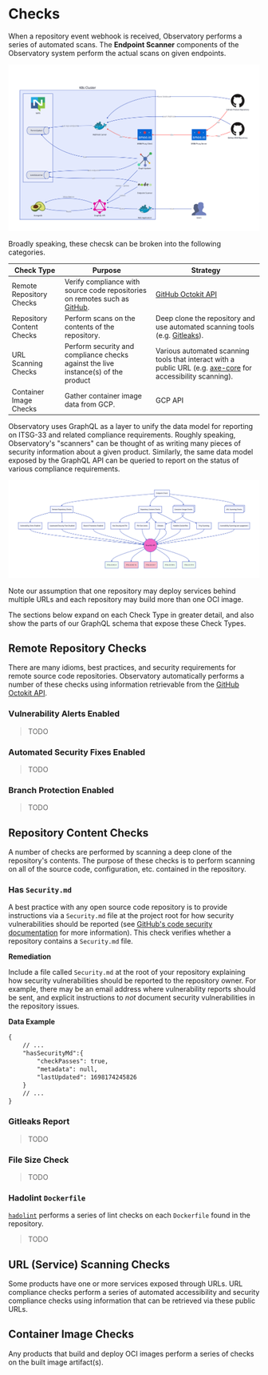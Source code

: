 # Checks

When a repository event webhook is received, Observatory performs a series of automated scans. The **Endpoint Scanner** components of the Observatory system perform the actual scans on given endpoints.

![ruok-architecture](diagrams/architecture-simple.svg)

Broadly speaking, these checsk can be broken into the following categories.

| Check Type                | Purpose                                                                                                                     | Strategy                                                                                                                                              |
| ------------------------- | --------------------------------------------------------------------------------------------------------------------------- | ----------------------------------------------------------------------------------------------------------------------------------------------------- |
| Remote Repository Checks  | Verify compliance with source code repositories on remotes such as [GitHub](https://github.com).                            | [GitHub Octokit API](https://github.com/octokit/octokit.js)                                                                                           |
| Repository Content Checks | Perform scans on the contents of the repository.                                                                            | Deep clone the repository and use automated scanning tools (e.g. [Gitleaks](https://github.com/gitleaks/gitleaks)).                                   |
| URL Scanning Checks       | Perform security and compliance checks against the live instance(s) of the product                                          | Various automated scanning tools that interact with a public URL (e.g. [axe-core](https://github.com/dequelabs/axe-core) for accessibility scanning). |
| Container Image Checks    | Gather container image data from GCP. |   GCP API                                   |


Observatory uses GraphQL as a layer to unify the data model for reporting on ITSG-33 and related compliance requirements. Roughly speaking, Observatory's "scanners" can be thought of as writing many pieces of security information about a given product. Similarly, the same data model exposed by the GraphQL API can be queried to report on the status of various compliance requirements.

![GraphQL API](../diagrams/scanners.svg)

Note our assumption that one repository may deploy services behind multiple URLs and each repository may build more than one OCI image.

The sections below expand on each Check Type in greater detail, and also show the parts of our GraphQL schema that expose these Check Types.

## Remote Repository Checks

There are many idioms, best practices, and security requirements for remote source code repositories. Observatory automatically performs a number of these checks using information retrievable from the [GitHub Octokit API](https://github.com/octokit/octokit.js).

### Vulnerability Alerts Enabled

> TODO

### Automated Security Fixes Enabled

> TODO

### Branch Protection Enabled

> TODO


## Repository Content Checks

A number of checks are performed by scanning a deep clone of the repository's contents. The purpose of these checks is to perform scanning on all of the source code, configuration, etc. contained in the repository.


### Has `Security.md`

A best practice with any open source code repository is to provide instructions via a `Security.md` file at the project root for how security vulnerabilities should be reported (see [GitHub's code security documentation](https://docs.github.com/en/code-security/getting-started/adding-a-security-policy-to-your-repository) for more information). This check verifies whether a repository contains a `Security.md` file.

**Remediation**

Include a file called `Security.md` at the root of your repository explaining how security vulnerabilities should be reported to the repository owner. For example, there may be an email address where vulnerability reports should be sent, and explicit instructions to *not* document security vulnerabilities in the repository issues.

**Data Example**

```jsonc
{
    // ...
    "hasSecurityMd":{
        "checkPasses": true,
        "metadata": null,
        "lastUpdated": 1698174245826
    }
    // ...
}
```

### Gitleaks Report

> TODO

### File Size Check

> TODO

### Hadolint `Dockerfile`

[`hadolint`](https://github.com/hadolint/hadolint) performs a series of lint checks on each `Dockerfile` found in the repository.

> TODO

## URL (Service) Scanning Checks

Some products have one or more services exposed through URLs. URL compliance checks perform a series of automated accessibility and security compliance checks using information that can be retrieved via these public URLs.


## Container Image Checks

Any products that build and deploy OCI images perform a series of checks on the built image artifact(s).
